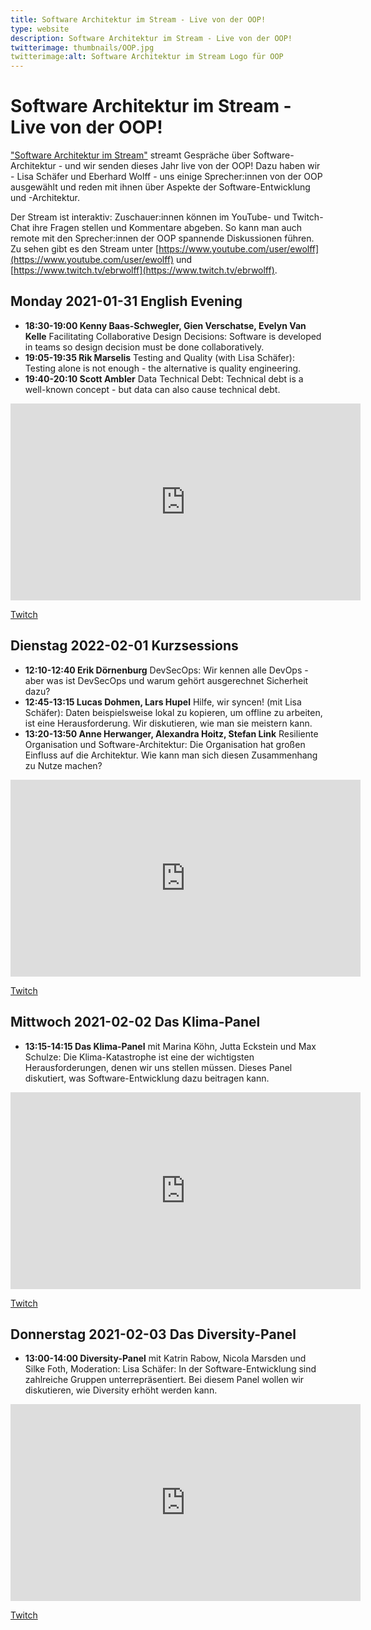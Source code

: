 ```yaml
---
title: Software Architektur im Stream - Live von der OOP!
type: website
description: Software Architektur im Stream - Live von der OOP!
twitterimage: thumbnails/OOP.jpg
twitterimage:alt: Software Architektur im Stream Logo für OOP
---
```


# Software Architektur im Stream - Live von der OOP!

["Software Architektur im Stream"](https://software-architektur.tv/)
streamt Gespräche über Software-Architektur - und wir senden dieses
Jahr live von der OOP! Dazu haben wir - Lisa Schäfer und Eberhard
Wolff - uns einige Sprecher:innen von der OOP ausgewählt und reden mit
ihnen über Aspekte der Software-Entwicklung und -Architektur.

Der Stream ist interaktiv: Zuschauer:innen können im YouTube- und
Twitch-Chat ihre Fragen stellen und Kommentare abgeben. So kann man
auch remote mit den Sprecher:innen der OOP spannende Diskussionen
führen. Zu sehen gibt es den Stream unter
[https://www.youtube.com/user/ewolff](https://www.youtube.com/user/ewolff)
und [https://www.twitch.tv/ebrwolff](https://www.twitch.tv/ebrwolff).

## Monday 2021-01-31 English Evening
* **18:30-19:00 Kenny Baas-Schwegler, Gien Verschatse, Evelyn Van
  Kelle** Facilitating Collaborative Design Decisions: Software is
  developed in teams so design decision must be done collaboratively.
* **19:05-19:35 Rik Marselis** Testing and Quality (with Lisa Schäfer):
  Testing alone is not enough - the alternative is quality engineering.
* **19:40-20:10 Scott Ambler** Data Technical Debt: Technical debt is
  a well-known concept - but data can also cause technical debt.

<center>
<div aclass="embed-container"> <iframe width="560" height="315"
src="https://www.youtube-nocookie.com/embed/ogbHtuqEoUg  "
frameborder="0" allow="accelerometer; autoplay; clipboard-write;
encrypted-media; gyroscope; picture-in-picture"
allowfullscreen></iframe> </div>
</center>

[Twitch](https://www.twitch.tv/ebrwolff)

## Dienstag 2022-02-01 Kurzsessions

* **12:10-12:40 Erik Dörnenburg** DevSecOps: Wir kennen alle DevOps -
  aber was ist DevSecOps und warum gehört ausgerechnet Sicherheit
  dazu?
* **12:45-13:15 Lucas Dohmen, Lars Hupel** Hilfe, wir syncen! (mit
  Lisa Schäfer): Daten beispielsweise lokal zu kopieren, um offline zu
  arbeiten, ist eine Herausforderung. Wir diskutieren, wie man sie
  meistern kann.
* **13:20-13:50 Anne Herwanger, Alexandra Hoitz, Stefan Link**
  Resiliente Organisation und Software-Architektur: Die Organisation
  hat großen Einfluss auf die Architektur. Wie kann man sich diesen
  Zusammenhang zu Nutze machen?

<center>
<div aclass="embed-container"> <iframe width="560" height="315"
src="https://www.youtube-nocookie.com/embed/mVLO7y-v6T8"
frameborder="0" allow="accelerometer; autoplay; clipboard-write;
encrypted-media; gyroscope; picture-in-picture"
allowfullscreen></iframe> </div>
</center>

[Twitch](https://www.twitch.tv/ebrwolff)
  
## Mittwoch 2021-02-02 Das Klima-Panel

* **13:15-14:15 Das Klima-Panel** mit Marina Köhn, Jutta Eckstein und
Max Schulze: Die Klima-Katastrophe ist eine der wichtigsten
Herausforderungen, denen wir uns stellen müssen. Dieses Panel
diskutiert, was Software-Entwicklung dazu beitragen kann.

<center>
<div aclass="embed-container"> <iframe width="560" height="315"
src="https://www.youtube-nocookie.com/embed/SQ3sbRXK8iM"
frameborder="0" allow="accelerometer; autoplay; clipboard-write;
encrypted-media; gyroscope; picture-in-picture"
allowfullscreen></iframe> </div>
</center>

[Twitch](https://www.twitch.tv/ebrwolff)


## Donnerstag 2021-02-03 Das Diversity-Panel
* **13:00-14:00 Diversity-Panel** mit Katrin Rabow, Nicola Marsden und
  Silke Foth, Moderation: Lisa Schäfer: In der Software-Entwicklung
  sind zahlreiche Gruppen unterrepräsentiert. Bei diesem Panel wollen
  wir diskutieren, wie Diversity erhöht werden kann.


<center>
<div aclass="embed-container"> <iframe width="560" height="315"
src="https://www.youtube-nocookie.com/embed/wBjUkCGFwhU"
frameborder="0" allow="accelerometer; autoplay; clipboard-write;
encrypted-media; gyroscope; picture-in-picture"
allowfullscreen></iframe> </div>
</center>

[Twitch](https://www.twitch.tv/ebrwolff)

